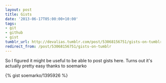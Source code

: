 ```yaml
---
layout: post
title: Gists
date: '2013-06-17T05:00:00+10:00'
tags:
- git
- github
- gist
tumblr_url: http://devalias.tumblr.com/post/53068156751/gists-on-tumblr
redirect_from: /post/53068156751/gists-on-tumblr
---
```

So I figured it might be useful to be able to post gists here. Turns out it's actually pretty easy thanks to soemarko

{% gist soemarko/1395926 %}
